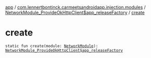 [app](../../index.md) / [com.lennertbontinck.carmeetsandroidapp.injection.modules](../index.md) / [NetworkModule_ProvideOkHttpClient$app_releaseFactory](index.md) / [create](./create.md)

# create

`static fun create(module: `[`NetworkModule`](../-network-module/index.md)`): `[`NetworkModule_ProvideOkHttpClient$app_releaseFactory`](index.md)